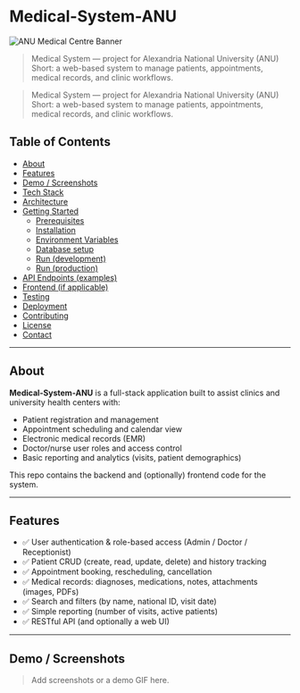 # Medical-System-ANU

![ANU Medical Centre Banner](a5167a91-7919-40a9-93c0-003a7e01362f.png)

> Medical System — project for Alexandria National University (ANU)  
> Short: a web-based system to manage patients, appointments, medical records, and clinic workflows.

> Medical System — project for Alexandria National University (ANU)  
> Short: a web-based system to manage patients, appointments, medical records, and clinic workflows.

## Table of Contents
- [About](#about)
- [Features](#features)
- [Demo / Screenshots](#demo--screenshots)
- [Tech Stack](#tech-stack)
- [Architecture](#architecture)
- [Getting Started](#getting-started)
  - [Prerequisites](#prerequisites)
  - [Installation](#installation)
  - [Environment Variables](#environment-variables)
  - [Database setup](#database-setup)
  - [Run (development)](#run-development)
  - [Run (production)](#run-production)
- [API Endpoints (examples)](#api-endpoints-examples)
- [Frontend (if applicable)](#frontend-if-applicable)
- [Testing](#testing)
- [Deployment](#deployment)
- [Contributing](#contributing)
- [License](#license)
- [Contact](#contact)

---

## About
**Medical-System-ANU** is a full-stack application built to assist clinics and university health centers with:
- Patient registration and management
- Appointment scheduling and calendar view
- Electronic medical records (EMR)
- Doctor/nurse user roles and access control
- Basic reporting and analytics (visits, patient demographics)

This repo contains the backend and (optionally) frontend code for the system.

---

## Features
- ✅ User authentication & role-based access (Admin / Doctor  / Receptionist)  
- ✅ Patient CRUD (create, read, update, delete) and history tracking  
- ✅ Appointment booking, rescheduling, cancellation  
- ✅ Medical records: diagnoses, medications, notes, attachments (images, PDFs)  
- ✅ Search and filters (by name, national ID, visit date)  
- ✅ Simple reporting (number of visits, active patients)  
- ✅ RESTful API (and optionally a web UI)  

---

## Demo / Screenshots
> Add screenshots or a demo GIF here.

